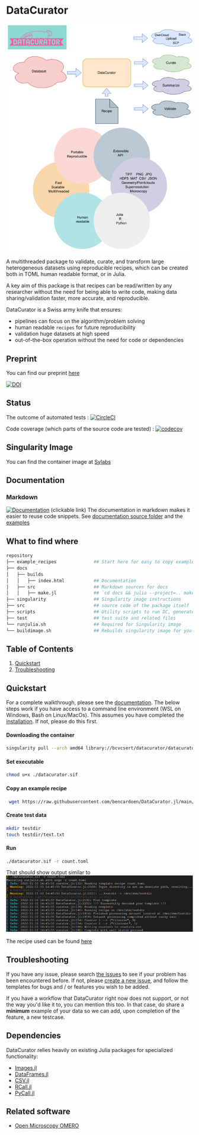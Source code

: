 # DataCurator

<img src="overview.png" alt="Concept" width="600"/>

A multithreaded package to validate, curate, and transform large heterogeneous datasets using reproducible recipes, which can be created both in TOML human readable format, or in Julia.

A key aim of this package is that recipes can be read/written by any researcher without the need for being able to write code, making data sharing/validation faster, more accurate, and reproducible.

DataCurator is a Swiss army knife that ensures:
- pipelines can focus on the algorithm/problem solving
- human readable `recipes` for future reproducibility
- validation huge datasets at high speed
- out-of-the-box operation without the need for code or dependencies

## Preprint
You can find our preprint [here](https://www.researchgate.net/publication/368557426_DataCuratorjl_Efficient_portable_and_reproducible_validation_curation_and_transformation_of_large_heterogeneous_datasets_using_human-readable_recipes_compiled_into_machine_verifiable_templates)

<!-- ![Concept](overview.png) -->

<!-- ![Concept](whatami.png) -->

[![DOI](https://zenodo.org/badge/DOI/10.5281/zenodo.7527517.svg)](https://doi.org/10.5281/zenodo.7527517)

## Status
The outcome of automated tests : [![CircleCI](https://dl.circleci.com/status-badge/img/gh/bencardoen/DataCurator.jl/tree/main.svg?style=svg&circle-token=fd1f85a0afddb5f49ddc7a7252aad2a1ddaf80f9)](https://dl.circleci.com/status-badge/redirect/gh/bencardoen/DataCurator.jl/tree/main)

Code coverage (which parts of the source code are tested) : [![codecov](https://codecov.io/gh/bencardoen/DataCurator.jl/branch/main/graph/badge.svg?token=GI7MQH1VNA)](https://codecov.io/gh/bencardoen/DataCurator.jl)

## Singularity Image

You can find the container image at [Sylabs](https://cloud.sylabs.io/library/bcvcsert/datacurator/datacurator)

## Documentation
### Markdown
[![Documentation](https://img.shields.io/badge/docs-stable-blue.svg)](https://github.com/bencardoen/DataCurator.jl/blob/main/docs/src/index.md) (clickable link)
The documentation in markdown makes it easier to reuse code snippets.
See [documentation source folder](https://github.com/bencardoen/DataCurator.jl/blob/main/docs/src/index.md) and the [examples](https://github.com/bencardoen/DataCurator.jl/blob/main/example_recipes)

## What to find where
```bash
repository
├── example_recipes              ## Start here for easy to copy example recipes
├── docs
│   ├── builds
│   │   ├── index.html           ## Documentation
│   ├── src                      ## Markdown sources for docs
│   │   ├── make.jl              ## `cd docs && julia --project=.. make.jl` to rebuild docs
├── singularity                  ## Singularity image instructions
├── src                          ## source code of the package itself
├── scripts                      ## Utility scripts to run DC, generate test data, ...
├── test                         ## test suite and related files
└── runjulia.sh                  ## Required for Singularity image
└── buildimage.sh                ## Rebuilds singularity image for you (Needs root !!)
```


## Table of Contents
1. [Quickstart](#quickstart)
2. [Troubleshooting](#faq)

<a name="installation"></a>
## Quickstart
For a complete walkthrough, please see the [documentation](https://github.com/bencardoen/DataCurator.jl/blob/main/docs/src/index.md).
The below steps work if you have access to a command line environment (WSL on Windows, Bash on Linux/MacOs). 
This assumes you have completed the [installation](https://github.com/bencardoen/DataCurator.jl/blob/main/docs/src/installation.md).
If not, please do this first.
 
 
#### Downloading the container
```bash
singularity pull --arch amd64 library://bcvcsert/datacurator/datacurator:latest
```
#### Set executable
```bash
chmod u+x ./datacurator.sif
```
#### Copy an example recipe
```bash
 wget https://raw.githubusercontent.com/bencardoen/DataCurator.jl/main/example_recipes/count.toml
```
#### Create test data
```bash
mkdir testdir
touch testdir/text.txt
```
#### Run
```bash
./datacurator.sif -r count.toml
```

That should show output similar to
![Results](outcome.png)

The recipe used can be found [here](https://raw.githubusercontent.com/bencardoen/DataCurator.jl/main/example_recipes/count.toml)

<a name="faq"></a>
## Troubleshooting
If you have any issue, please search [the issues](https://github.com/bencardoen/DataCurator.jl/issues) to see if your problem has been encountered before. 
If not, please [create a new issue](https://github.com/bencardoen/DataCurator.jl/issues/new/choose), and follow the templates for bugs and / or features you wish to be added.

If you have a workflow that DataCurator right now does not support, or not the way you'd like it to, you can mention this too. In that case, do share a **minimum** example of your data so we can add, upon completion of the feature, a new testcase.

## Dependencies
DataCurator relies heavily on existing Julia packages for specialized functionality:
- [Images.jl](https://github.com/JuliaImages/Images.jl)
- [DataFrames.jl](https://dataframes.juliadata.org/stable/)
- [CSV.jl](https://csv.juliadata.org/stable/)
- [RCall.jl](https://github.com/JuliaInterop/RCall.jl)
- [PyCall.jl](https://github.com/JuliaPy/PyCall.jl)

## Related software
- [Open Microscopy OMERO](https://www.openmicroscopy.org/omero/)
